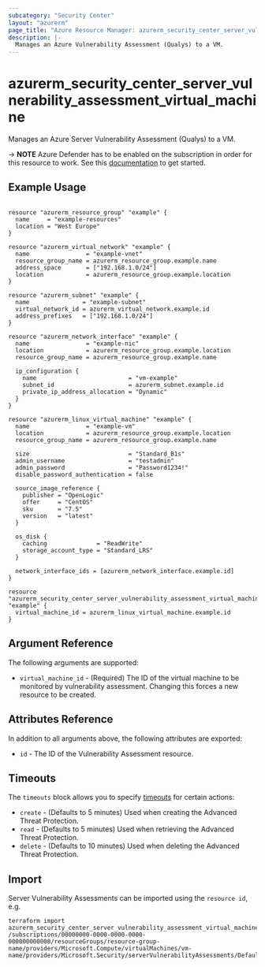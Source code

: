 ```yaml
---
subcategory: "Security Center"
layout: "azurerm"
page_title: "Azure Resource Manager: azurerm_security_center_server_vulnerability_assessment_virtual_machine"
description: |-
  Manages an Azure Vulnerability Assessment (Qualys) to a VM.
---
```


# azurerm_security_center_server_vulnerability_assessment_virtual_machine

Manages an Azure Server Vulnerability Assessment (Qualys) to a VM.

-> **NOTE** Azure Defender has to be enabled on the subscription in order for this resource to work.
See this [documentation](https://docs.microsoft.com/azure/security-center/security-center-get-started) to get started.

## Example Usage

```hcl

resource "azurerm_resource_group" "example" {
  name     = "example-resources"
  location = "West Europe"
}

resource "azurerm_virtual_network" "example" {
  name                = "example-vnet"
  resource_group_name = azurerm_resource_group.example.name
  address_space       = ["192.168.1.0/24"]
  location            = azurerm_resource_group.example.location
}

resource "azurerm_subnet" "example" {
  name               = "example-subnet"
  virtual_network_id = azurerm_virtual_network.example.id
  address_prefixes   = ["192.168.1.0/24"]
}

resource "azurerm_network_interface" "example" {
  name                = "example-nic"
  location            = azurerm_resource_group.example.location
  resource_group_name = azurerm_resource_group.example.name

  ip_configuration {
    name                          = "vm-example"
    subnet_id                     = azurerm_subnet.example.id
    private_ip_address_allocation = "Dynamic"
  }
}

resource "azurerm_linux_virtual_machine" "example" {
  name                = "example-vm"
  location            = azurerm_resource_group.example.location
  resource_group_name = azurerm_resource_group.example.name

  size                            = "Standard_B1s"
  admin_username                  = "testadmin"
  admin_password                  = "Password1234!"
  disable_password_authentication = false

  source_image_reference {
    publisher = "OpenLogic"
    offer     = "CentOS"
    sku       = "7.5"
    version   = "latest"
  }

  os_disk {
    caching              = "ReadWrite"
    storage_account_type = "Standard_LRS"
  }

  network_interface_ids = [azurerm_network_interface.example.id]
}

resource "azurerm_security_center_server_vulnerability_assessment_virtual_machine" "example" {
  virtual_machine_id = azurerm_linux_virtual_machine.example.id
}
```

## Argument Reference

The following arguments are supported:

* `virtual_machine_id` - (Required) The ID of the virtual machine to be monitored by vulnerability assessment. Changing this forces a new resource to be created.

## Attributes Reference

In addition to all arguments above, the following attributes are exported:

* `id` - The ID of the Vulnerability Assessment resource.

## Timeouts

The `timeouts` block allows you to specify [timeouts](https://www.terraform.io/language/resources/syntax#operation-timeouts) for certain actions:

* `create` - (Defaults to 5 minutes) Used when creating the Advanced Threat Protection.
* `read` - (Defaults to 5 minutes) Used when retrieving the Advanced Threat Protection.
* `delete` - (Defaults to 10 minutes) Used when deleting the Advanced Threat Protection.

## Import

Server Vulnerability Assessments can be imported using the `resource id`, e.g.

```shell
terraform import azurerm_security_center_server_vulnerability_assessment_virtual_machine.example /subscriptions/00000000-0000-0000-0000-000000000000/resourceGroups/resource-group-name/providers/Microsoft.Compute/virtualMachines/vm-name/providers/Microsoft.Security/serverVulnerabilityAssessments/Default
```

